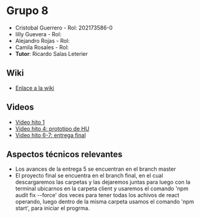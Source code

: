 
# Grupo 8

* Cristobal Guerrero    - Rol: 202173586-0
* lilly Guevera     - Rol:
* Alejandro Rojas    - Rol: 
* Camila Rosales     - Rol:
* **Tutor**: Ricardo Salas Leterier

## Wiki

 * [Enlace a la wiki]([https://github.com/Nachops/INF236P201G15/wiki](https://github.com/pinkyig/INF225-grupo8/wiki))

## Videos

* [Video hito 1](https://www.youtube.com/watch?v=y1Tg63zPfs4&ab_channel=GonzaloGutierrez)
* [Video hito 4: prototipo de HU](https://youtu.be/xWTwkPOJpjI)
* [Video hito 6-7: entrega final](https://youtu.be/-ImdWl3U6fs)

## Aspectos técnicos relevantes

* Los avances de la entrega 5 se encuentran en el branch master
* El proyecto final se encuentra en el branch final, en el cual descargaremos las carpetas y las dejaremos juntas para luego con la terminal ubicarnos en la carpeta client y usaremos el comando 'npm audit fix --force' dos veces para tener todas los achivos de react operando, luego dentro de la misma carpeta usamos el comando 'npm start', para iniciar el progrma.
